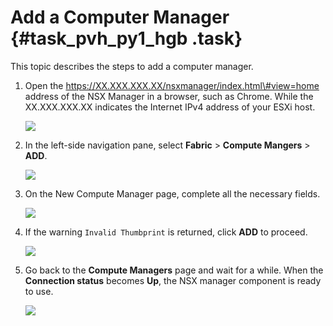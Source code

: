 # Add a Computer Manager {#task_pvh_py1_hgb .task}

This topic describes the steps to add a computer manager.

1.  Open the https://XX.XXX.XXX.XX/nsxmanager/index.html\#view=home address of the NSX Manager in a browser, such as Chrome. While the XX.XXX.XXX.XX indicates the Internet IPv4 address of your ESXi host. 

    ![](http://static-aliyun-doc.oss-cn-hangzhou.aliyuncs.com/assets/img/84983/154708753135909_en-US.png)

2.  In the left-side navigation pane, select **Fabric** \> **Compute Mangers** \> **ADD**. 

    ![](http://static-aliyun-doc.oss-cn-hangzhou.aliyuncs.com/assets/img/84983/154708753135918_en-US.png)

3.  On the New Compute Manager page, complete all the necessary fields. 

    ![](http://static-aliyun-doc.oss-cn-hangzhou.aliyuncs.com/assets/img/84983/154708753235919_en-US.png)

4.  If the warning `Invalid Thumbprint` is returned, click **ADD** to proceed. 

    ![](http://static-aliyun-doc.oss-cn-hangzhou.aliyuncs.com/assets/img/84983/154708753235920_en-US.png)

5.  Go back to the **Compute Managers** page and wait for a while. When the **Connection status** becomes **Up**, the NSX manager component is ready to use. 

    ![](http://static-aliyun-doc.oss-cn-hangzhou.aliyuncs.com/assets/img/84983/154708753235924_en-US.png)



